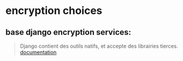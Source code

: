 # encryption choices

## base django encryption services:

> Django contient des outils natifs, et accepte des librairies tierces.
[documentation](https://docs.djangoproject.com/fr/4.2/topics/signing/)